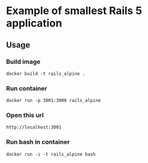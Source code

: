 # Example of smallest Rails 5 application

## Usage

### Build image

    docker build -t rails_alpine .

### Run container

    docker run -p 3001:3000 rails_alpine 

### Open this url

    http://localhost:3001

### Run bash in container

    docker run -i -t rails_alpine bash
